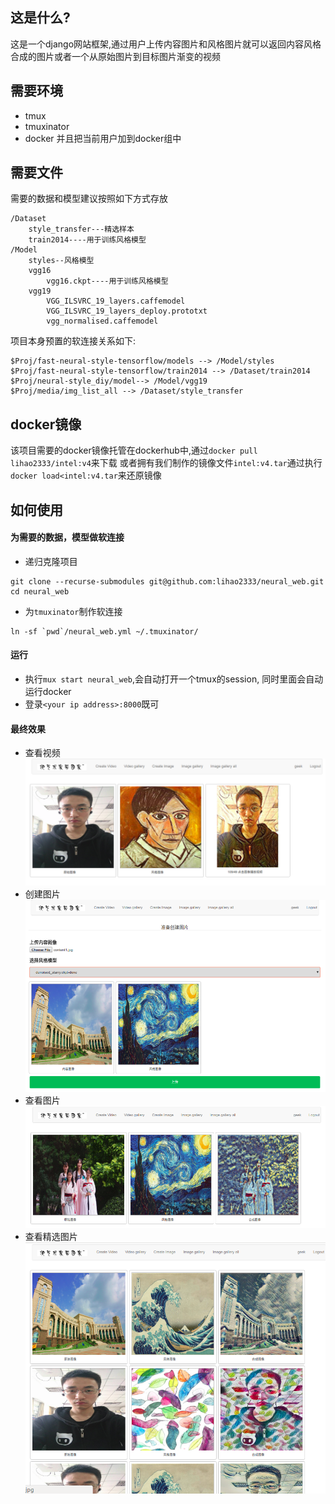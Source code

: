 ## 这是什么?
这是一个django网站框架,通过用户上传内容图片和风格图片就可以返回内容风格合成的图片或者一个从原始图片到目标图片渐变的视频
## 需要环境
* tmux
* tmuxinator
* docker 并且把当前用户加到docker组中
## 需要文件
需要的数据和模型建议按照如下方式存放
```
/Dataset
	style_transfer---精选样本
	train2014----用于训练风格模型
/Model
	styles--风格模型
	vgg16
		vgg16.ckpt----用于训练风格模型
	vgg19
		VGG_ILSVRC_19_layers.caffemodel
		VGG_ILSVRC_19_layers_deploy.prototxt
		vgg_normalised.caffemodel
```

项目本身预置的软连接关系如下:

```
$Proj/fast-neural-style-tensorflow/models --> /Model/styles
$Proj/fast-neural-style-tensorflow/train2014 --> /Dataset/train2014
$Proj/neural-style_diy/model--> /Model/vgg19
$Proj/media/img_list_all --> /Dataset/style_transfer
```

## docker镜像
该项目需要的docker镜像托管在dockerhub中,通过`docker pull lihao2333/intel:v4`来下载
或者拥有我们制作的镜像文件`intel:v4.tar`通过执行`docker load<intel:v4.tar`来还原镜像

## 如何使用
#### 为需要的数据，模型做软连接

* 递归克隆项目

```
git clone --recurse-submodules git@github.com:lihao2333/neural_web.git
cd neural_web
```

* 为`tmuxinator`制作软连接

```
ln -sf `pwd`/neural_web.yml ~/.tmuxinator/ 
```

#### 运行
* 执行`mux start neural_web`,会自动打开一个tmux的session, 同时里面会自动运行docker
* 登录`<your ip address>:8000`既可

#### 最终效果
* 查看视频
![avatar](readme/video_gallery.png)
* 创建图片
![avatar](readme/create_image.png)
* 查看图片
![avatar](readme/image_gallery.png)
* 查看精选图片
![avatar](readme/image_gallery_all.png)
